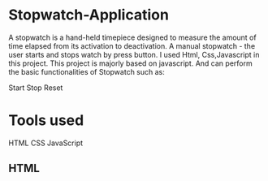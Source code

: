 # Stopwatch-Application
A stopwatch is a hand-held timepiece designed to measure the amount of time elapsed from its activation to deactivation. A manual stopwatch - the user starts and stops watch by press button. I used Html, Css,Javascript in this project. This project is majorly based on javascript. And can perform the basic functionalities of Stopwatch such as:
  
  Start
  Stop
  Reset

# Tools used
  HTML
  CSS
  JavaScript

  ## HTML
